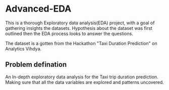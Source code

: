 # Advanced-EDA

This is a thorough Exploratory data analysis(EDA) project, with a goal of gathering insights the datasets. 
Hypothesis about the dataset was first outlined then the EDA process looks to answer the questions. 

The dataset is a gotten from the Hackathon "Taxi Duration Prediction" on Analytics Vihdya. 


## Problem defination
An In-depth exploratory data analysis for the Taxi trip duration prediction. Making sure that all the data variables are explored and patterns uncovered.

